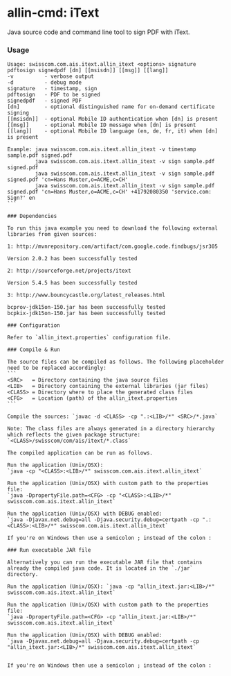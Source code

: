 allin-cmd: iText
============

Java source code and command line tool to sign PDF with iText.

### Usage

````
Usage: swisscom.com.ais.itext.allin_itext <options> signature pdftosign signedpdf [dn] [[msisdn]] [[msg]] [[lang]]
-v          - verbose output
-d          - debug mode
signature   - timestamp, sign
pdftosign   - PDF to be signed
signedpdf   - signed PDF
[dn]        - optional distinguished name for on-demand certificate signing
[[msisdn]]  - optional Mobile ID authentication when [dn] is present
[[msg]]     - optional Mobile ID message when [dn] is present
[[lang]]    - optional Mobile ID language (en, de, fr, it) when [dn] is present

Example: java swisscom.com.ais.itext.allin_itext -v timestamp sample.pdf signed.pdf
         java swisscom.com.ais.itext.allin_itext -v sign sample.pdf signed.pdf
         java swisscom.com.ais.itext.allin_itext -v sign sample.pdf signed.pdf 'cn=Hans Muster,o=ACME,c=CH'
         java swisscom.com.ais.itext.allin_itext -v sign sample.pdf signed.pdf 'cn=Hans Muster,o=ACME,c=CH' +41792080350 'service.com: Sign?' en
```

### Dependencies

To run this java example you need to download the following external libraries from given sources:

1: http://mvnrepository.com/artifact/com.google.code.findbugs/jsr305

Version 2.0.2 has been successfully tested

2: http://sourceforge.net/projects/itext

Version 5.4.5 has been successfully tested

3: http://www.bouncycastle.org/latest_releases.html

bcprov-jdk15on-150.jar has been successfully tested
bcpkix-jdk15on-150.jar has been successfully tested

### Configuration

Refer to `allin_itext.properties` configuration file.

### Compile & Run

The source files can be compiled as follows. The following placeholder need to be replaced accordingly:
```
<SRC>   = Directory containing the java source files
<LIB>   = Directory containing the external libraries (jar files)
<CLASS> = Directory where to place the generated class files
<CFG>   = Location (path) of the allin_itext.properties
```

Compile the sources: `javac -d <CLASS> -cp ".:<LIB>/*" <SRC>/*.java`

Note: The class files are always generated in a directory hierarchy which reflects the given package structure: `<CLASS>/swisscom/com/ais/itext/*.class`

The compiled application can be run as follows.

Run the application (Unix/OSX):
`java -cp "<CLASS>:<LIB>/*" swisscom.com.ais.itext.allin_itext`

Run the application (Unix/OSX) with custom path to the properties file:
`java -DpropertyFile.path=<CFG> -cp "<CLASS>:<LIB>/*" swisscom.com.ais.itext.allin_itext`

Run the application (Unix/OSX) with DEBUG enabled:
`java -Djavax.net.debug=all -Djava.security.debug=certpath -cp ".:<CLASS>:<LIB>/*" swisscom.com.ais.itext.allin_itext`

If you're on Windows then use a semicolon ; instead of the colon : 

### Run executable JAR file

Alternatively you can run the executable JAR file that contains already the compiled java code. It is located in the `./jar` directory. 

Run the application (Unix/OSX): `java -cp "allin_itext.jar:<LIB>/*" swisscom.com.ais.itext.allin_itext`

Run the application (Unix/OSX) with custom path to the properties file:
`java -DpropertyFile.path=<CFG> -cp "allin_itext.jar:<LIB>/*" swisscom.com.ais.itext.allin_itext`

Run the application (Unix/OSX) with DEBUG enabled:
`java -Djavax.net.debug=all -Djava.security.debug=certpath -cp "allin_itext.jar:<LIB>/*" swisscom.com.ais.itext.allin_itext`


If you're on Windows then use a semicolon ; instead of the colon : 
